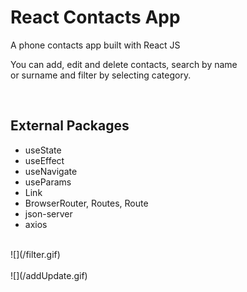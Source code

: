 <h1>React Contacts App </h1>
<p>A phone contacts app built with React JS</p>
<p>You can add, edit and delete contacts, search by name <br> or surname and filter by selecting category. </p>
<br>
<h2>External Packages </h2>
<ul>
 <li>useState</li>
 <li>useEffect</li>
 <li>useNavigate</li>
 <li>useParams</li>
 <li>Link</li>
 <li>BrowserRouter, Routes, Route</li>
 <li>json-server</li>
 <li>axios</li>
</ul>
<br>
![](/filter.gif)
<br><br>
![](/addUpdate.gif)
